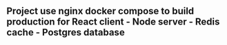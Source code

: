 ## Project use nginx docker compose to build production for React client - Node server - Redis cache - Postgres database